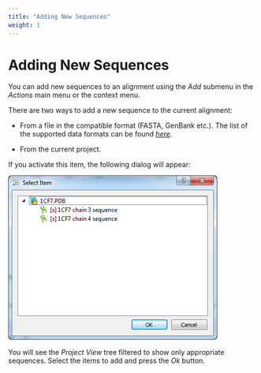 ```yaml
---
title: "Adding New Sequences"
weight: 1
---
```



# Adding New Sequences

You can add new sequences to an alignment using the _Add_ submenu in the _Actions_ main menu or the context menu.

There are two ways to add a new sequence to the current alignment:

*   From a file in the compatible format (FASTA, GenBank etc.). The list of the supported data formats can be found [_here_](Appendix-A.supported-file-formats.md).

*   From the current project.


If you activate this item, the following dialog will appear:


![](/images/65929678/65929679.png)

You will see the _Project View_ tree filtered to show only appropriate sequences. Select the items to add and press the _Ok_ button.
